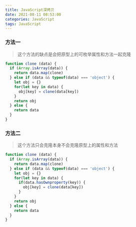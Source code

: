 ```yaml
---
title: JavaScript深拷贝
date: 2021-08-11 08:53:00
categories: JavaScript
tags: JavaScript
---
```


### 方法一
> 这个方法的缺点是会把原型上的可枚举属性和方法一起克隆
``` JavaScript
function clone (data) {
  if (Array.isArray(data)) {
    return data.map(clone)
  } else if (data && typeof(data) === 'object') {
    let obj = {}
    for(let key in data) {
      obj[key] = clone(data[key])
    }
    return obj
  } else {
    return data
  }
}
```

### 方法二
> 这个方法只会克隆本身不会克隆原型上的属性和方法
``` JavaScript
function clone (data) {
  if (Array.isArray(data)) {
    return data.map(clone)
  } else if (data && typeof(data) === 'object') {
    let obj = {}
    for(let key in data) {
      if(data.hasOwnproperty(key)) {
        obj[key] = clone(data[key])
      }
    }
    return obj
  } else {
    return data
  }
}
```